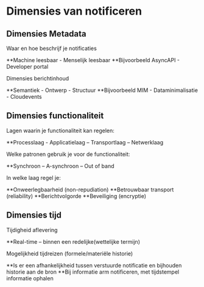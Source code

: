 # Dimensies van notificeren

## Dimensies Metadata

Waar en hoe beschrijf je notificaties

**Machine leesbaar - Menselijk leesbaar
**Bijvoorbeeld AsyncAPI - Developer portal

Dimensies berichtinhoud

**Semantiek - Ontwerp - Structuur
**Bijvoorbeeld MIM - Dataminimalisatie - Cloudevents

## Dimensies functionaliteit

Lagen waarin je functionaliteit kan regelen:

**Processlaag - Applicatielaag – Transportlaag – Netwerklaag

Welke patronen gebruik je voor de functionaliteit:

**Synchroon – A-synchroon – Out of band

In welke laag regel je:

**Onweerlegbaarheid (non-repudiation)
**Betrouwbaar transport (reliability)
**Berichtvolgorde
**Beveiliging (encryptie)

## Dimensies tijd

Tijdigheid aflevering

**Real-time – binnen een redelijke(wettelijke termijn)

Mogelijkheid tijdreizen (formele/materiële historie)

**Is er een afhankelijkheid tussen verstuurde notificatie en bijhouden historie aan de bron
**Bij informatie arm notificeren, met tijdstempel informatie ophalen

